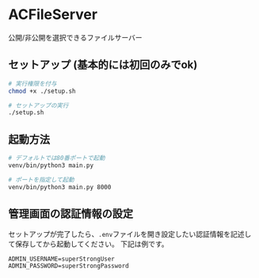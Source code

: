 # ACFileServer
公開/非公開を選択できるファイルサーバー

## セットアップ (基本的には初回のみでok)
```bash
# 実行権限を付与
chmod +x ./setup.sh

# セットアップの実行
./setup.sh
```

## 起動方法
```bash
# デフォルトでは80番ポートで起動
venv/bin/python3 main.py

# ポートを指定して起動
venv/bin/python3 main.py 8000
```

## 管理画面の認証情報の設定
セットアップが完了したら、`.env`ファイルを開き設定したい認証情報を記述して保存してから起動してください。
下記は例です。
```
ADMIN_USERNAME=superStrongUser
ADMIN_PASSWORD=superStrongPassword
```